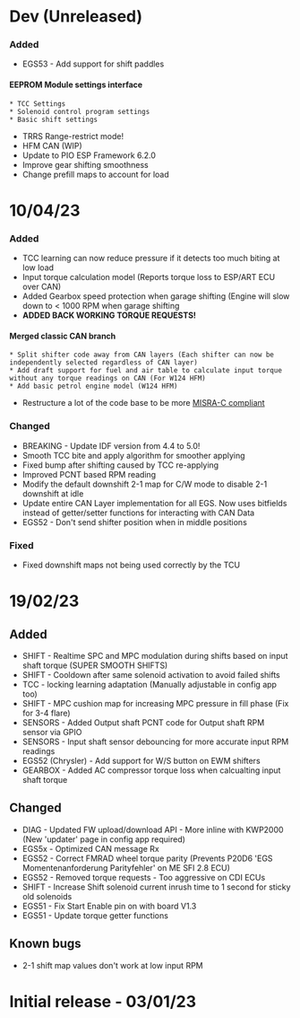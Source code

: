
# Dev (Unreleased)

### Added
* EGS53 - Add support for shift paddles
#### EEPROM Module settings interface
    * TCC Settings
    * Solenoid control program settings
    * Basic shift settings
* TRRS Range-restrict mode!
* HFM CAN (WIP)
* Update to PIO ESP Framework 6.2.0
* Improve gear shifting smoothness
* Change prefill maps to account for load

# 10/04/23

### Added
* TCC learning can now reduce pressure if it detects too much biting at low load
* Input torque calculation model (Reports torque loss to ESP/ART ECU over CAN)
* Added Gearbox speed protection when garage shifting (Engine will slow down to < 1000 RPM when garage shifting
* **ADDED BACK WORKING TORQUE REQUESTS!**

#### Merged classic CAN branch	
    * Split shifter code away from CAN layers (Each shifter can now be independently selected regardless of CAN layer)
    * Add draft support for fuel and air table to calculate input torque without any torque readings on CAN (For W124 HFM)
    * Add basic petrol engine model (W124 HFM)
* Restructure a lot of the code base to be more [MISRA-C compliant](https://caxapa.ru/thumbs/468328/misra-c-2004.pdf)
### Changed
* BREAKING - Update IDF version from 4.4 to 5.0!
* Smooth TCC bite and apply algorithm for smoother applying
* Fixed bump after shifting caused by TCC re-applying
* Improved PCNT based RPM reading
* Modify the default downshift 2-1 map for C/W mode to disable 2-1 downshift at idle
* Update entire CAN Layer implementation for all EGS. Now uses bitfields instead of getter/setter functions for interacting with CAN Data
* EGS52 - Don't send shifter position when in middle positions
### Fixed
* Fixed downshift maps not being used correctly by the TCU

# 19/02/23

## Added
* SHIFT - Realtime SPC and MPC modulation during shifts based on input shaft torque (SUPER SMOOTH SHIFTS)
* SHIFT - Cooldown after same solenoid activation to avoid failed shifts
* TCC  - locking learning adaptation (Manually adjustable in config app too)
* SHIFT - MPC cushion map for increasing MPC pressure in fill phase (Fix for 3-4 flare)
* SENSORS - Added Output shaft PCNT code for Output shaft RPM sensor via GPIO
* SENSORS - Input shaft sensor debouncing for more accurate input RPM readings
* EGS52 (Chrysler) - Add support for W/S button on EWM shifters
* GEARBOX - Added AC compressor torque loss when calcualting input shaft torque

## Changed
* DIAG  - Updated FW upload/download API - More inline with KWP2000 (New 'updater' page in config app required)
* EGS5x - Optimized CAN message Rx
* EGS52 - Correct FMRAD wheel torque parity (Prevents P20D6 'EGS Momentenanforderung Parityfehler' on ME SFI 2.8 ECU)
* EGS52 - Removed torque requests - Too aggressive on CDI ECUs
* SHIFT - Increase Shift solenoid current inrush time to 1 second for sticky old solenoids
* EGS51 - Fix Start Enable pin on with board V1.3
* EGS51 - Update torque getter functions

## Known bugs
* 2-1 shift map values don't work at low input RPM

# Initial release - 03/01/23